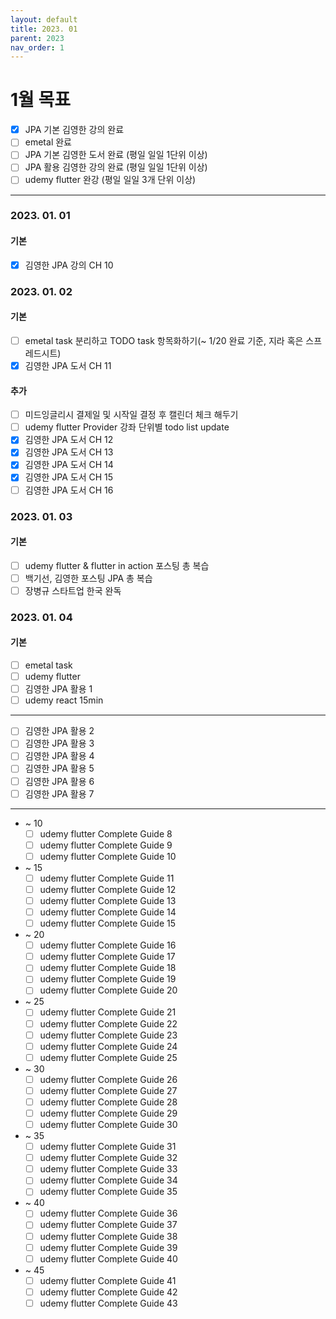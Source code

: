 ```yaml
---
layout: default
title: 2023. 01
parent: 2023
nav_order: 1
---
```


# 1월 목표
* [x] JPA 기본 김영한 강의 완료
* [ ] emetal 완료
* [ ] JPA 기본 김영한 도서 완료 (평일 일일 1단위 이상)
* [ ] JPA 활용 김영한 강의 완료 (평일 일일 1단위 이상)
* [ ] udemy flutter 완강 (평일 일일 3개 단위 이상)

<hr>

### 2023. 01. 01
#### 기본
* [x] 김영한 JPA 강의 CH 10

### 2023. 01. 02
#### 기본
* [ ] emetal task 분리하고 TODO task 항목화하기(~ 1/20 완료 기준, 지라 혹은 스프레드시트)
* [x] 김영한 JPA 도서 CH 11

#### 추가
* [ ] 미드잉글리시 결제일 및 시작일 결정 후 캘린더 체크 해두기
* [ ] udemy flutter Provider 강좌 단위별 todo list update
* [x] 김영한 JPA 도서 CH 12
* [x] 김영한 JPA 도서 CH 13
* [x] 김영한 JPA 도서 CH 14
* [x] 김영한 JPA 도서 CH 15
* [ ] 김영한 JPA 도서 CH 16

### 2023. 01. 03
#### 기본
* [ ] udemy flutter & flutter in action 포스팅 총 복습
* [ ] 백기선, 김영한 포스팅 JPA 총 복습
* [ ] 장병규 스타트업 한국 완독

### 2023. 01. 04
#### 기본
* [ ] emetal task
* [ ] udemy flutter
* [ ] 김영한 JPA 활용 1
* [ ] udemy react 15min

<hr>

* [ ] 김영한 JPA 활용 2
* [ ] 김영한 JPA 활용 3
* [ ] 김영한 JPA 활용 4
* [ ] 김영한 JPA 활용 5
* [ ] 김영한 JPA 활용 6
* [ ] 김영한 JPA 활용 7

<hr>

* ~ 10
    * [ ] udemy flutter Complete Guide 8
    * [ ] udemy flutter Complete Guide 9
    * [ ] udemy flutter Complete Guide 10
* ~ 15
    * [ ] udemy flutter Complete Guide 11
    * [ ] udemy flutter Complete Guide 12
    * [ ] udemy flutter Complete Guide 13
    * [ ] udemy flutter Complete Guide 14
    * [ ] udemy flutter Complete Guide 15
* ~ 20
    * [ ] udemy flutter Complete Guide 16
    * [ ] udemy flutter Complete Guide 17
    * [ ] udemy flutter Complete Guide 18
    * [ ] udemy flutter Complete Guide 19
    * [ ] udemy flutter Complete Guide 20
* ~ 25
    * [ ] udemy flutter Complete Guide 21
    * [ ] udemy flutter Complete Guide 22
    * [ ] udemy flutter Complete Guide 23
    * [ ] udemy flutter Complete Guide 24
    * [ ] udemy flutter Complete Guide 25
* ~ 30
    * [ ] udemy flutter Complete Guide 26
    * [ ] udemy flutter Complete Guide 27
    * [ ] udemy flutter Complete Guide 28
    * [ ] udemy flutter Complete Guide 29
    * [ ] udemy flutter Complete Guide 30
* ~ 35
    * [ ] udemy flutter Complete Guide 31
    * [ ] udemy flutter Complete Guide 32
    * [ ] udemy flutter Complete Guide 33
    * [ ] udemy flutter Complete Guide 34
    * [ ] udemy flutter Complete Guide 35
* ~ 40
    * [ ] udemy flutter Complete Guide 36
    * [ ] udemy flutter Complete Guide 37
    * [ ] udemy flutter Complete Guide 38
    * [ ] udemy flutter Complete Guide 39
    * [ ] udemy flutter Complete Guide 40
* ~ 45
    * [ ] udemy flutter Complete Guide 41
    * [ ] udemy flutter Complete Guide 42
    * [ ] udemy flutter Complete Guide 43